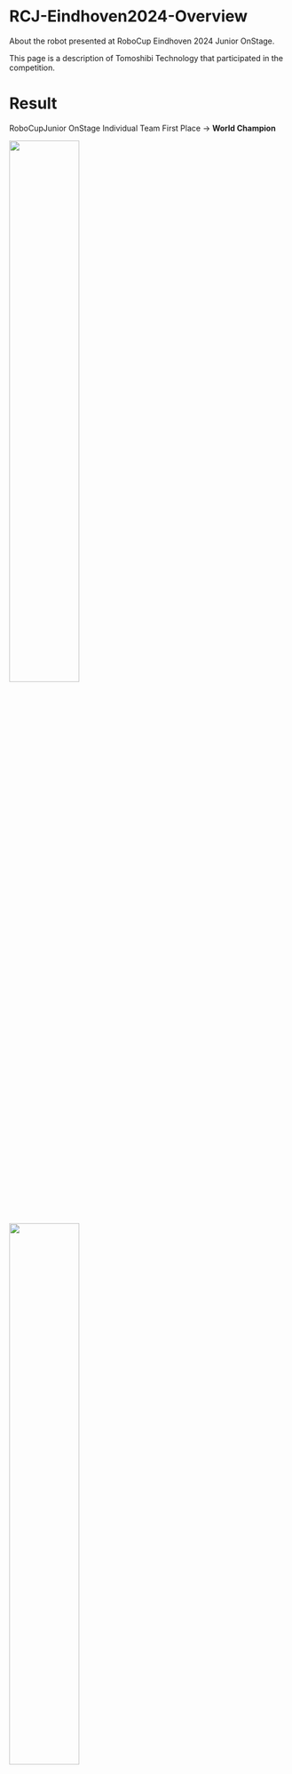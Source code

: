 # RCJ-Eindhoven2024-Overview
About the robot presented at RoboCup Eindhoven 2024 Junior OnStage.

This page is a description of Tomoshibi Technology that participated in the competition.

# Result

RoboCupJunior OnStage Individual Team First Place -> ****World Champion****

<img src="https://github.com/user-attachments/assets/ab04f7f9-8eac-4b9c-b24c-9a520ff9d701" width="50%" />
<img src="https://github.com/user-attachments/assets/6aeccd36-423b-4fe4-ad8f-5d63afd0cee3" width="50%" />


# Member
### Jumpei Saito


### Ryuki Tsuji


### Tomohiko Iida




# Our Robots
### Moving Display
Moving Display can fix the images for the place. 

STL data;

software data;


### Robot Arm

3D data is available from [here(Autodesk Fusion)](https://a360.co/3WyrUXq)




### LED Pole




# Circuit
All robot's circuits are made by ourselves. If you want to show the data of the circuit, please visit this repository;



# Contact
### Instgram

### X (Twitter)






